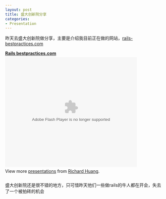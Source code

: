 ```yaml
---
layout: post
title: 盛大创新院分享
categories:
- Presentation
---
```

昨天去盛大创新院做分享，主要是介绍我目前正在做的网站，[rails-bestpractices.com][1]

<div style="width:425px" id="__ss_4946169"><strong style="display:block;margin:12px 0 4px"><a href="http://www.slideshare.net/flyerhzm/rails-bestpracticescom" title="Rails bestpractices.com">Rails bestpractices.com</a></strong><object id="__sse4946169" width="425" height="355"><param name="movie" value="http://static.slidesharecdn.com/swf/ssplayer2.swf?doc=rails-bestpractices-com-100811082516-phpapp02&stripped_title=rails-bestpracticescom&userName=flyerhzm" /><param name="allowFullScreen" value="true"/><param name="allowScriptAccess" value="always"/><embed name="__sse4946169" src="http://static.slidesharecdn.com/swf/ssplayer2.swf?doc=rails-bestpractices-com-100811082516-phpapp02&stripped_title=rails-bestpracticescom&userName=flyerhzm" type="application/x-shockwave-flash" allowscriptaccess="always" allowfullscreen="true" width="425" height="355"></embed></object><div style="padding:5px 0 12px">View more <a href="http://www.slideshare.net/">presentations</a> from <a href="http://www.slideshare.net/flyerhzm">Richard Huang</a>.</div></div>

盛大创新院还是很不错的地方，只可惜昨天他们一些做rails的牛人都在开会，失去了一个被拍砖的机会


  [1]: http://rails-bestpractices.com

